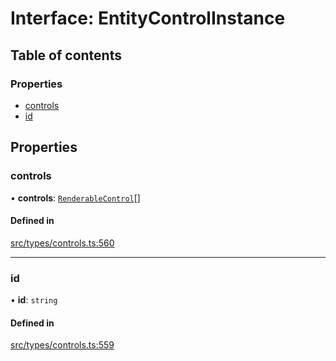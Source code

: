 # Interface: EntityControlInstance

## Table of contents

### Properties

- [controls](../wiki/EntityControlInstance#controls)
- [id](../wiki/EntityControlInstance#id)

## Properties

### controls

• **controls**: [`RenderableControl`](../wiki/Exports#renderablecontrol)[]

#### Defined in

[src/types/controls.ts:560](https://github.com/decisively-io/interview-sdk/blob/f6a9e1544070264c0422ae6f4514bc6f150675b7/src/types/controls.ts#L560)

___

### id

• **id**: `string`

#### Defined in

[src/types/controls.ts:559](https://github.com/decisively-io/interview-sdk/blob/f6a9e1544070264c0422ae6f4514bc6f150675b7/src/types/controls.ts#L559)
